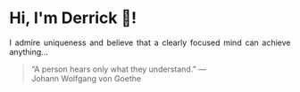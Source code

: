 # Hi, I'm Derrick 👋!
<p align="justify">I admire uniqueness and believe that a clearly focused mind can achieve anything...</p> 
<!-- #quote-start -->
<blockquote>&ldquo;A person hears only what they understand.&rdquo; &mdash; <footer>Johann Wolfgang von Goethe</footer></blockquote>
<!-- #quote-end -->
